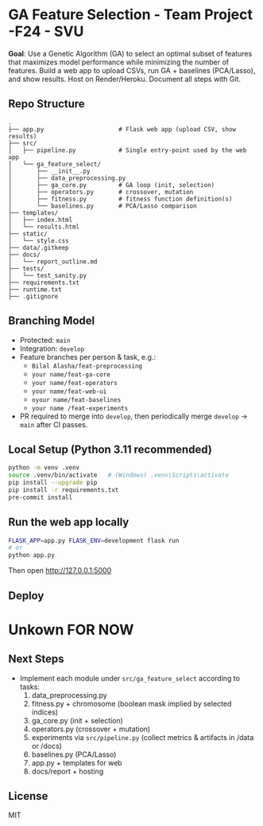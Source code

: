 # GA Feature Selection - Team Project -F24 - SVU

**Goal**: Use a Genetic Algorithm (GA) to select an optimal subset of features that maximizes model performance while minimizing the number of features. Build a web app to upload CSVs, run GA + baselines (PCA/Lasso), and show results. Host on Render/Heroku. Document all steps with Git.

## Repo Structure
```
.
├── app.py                     # Flask web app (upload CSV, show results)
├── src/
│   ├── pipeline.py            # Single entry-point used by the web app
│   └── ga_feature_select/
│       ├── __init__.py
│       ├── data_preprocessing.py
│       ├── ga_core.py         # GA loop (init, selection)
│       ├── operators.py       # crossover, mutation
│       ├── fitness.py         # fitness function definition(s)
│       └── baselines.py       # PCA/Lasso comparison
├── templates/
│   ├── index.html
│   └── results.html
├── static/
│   └── style.css
├── data/.gitkeep
├── docs/
│   └── report_outline.md
├── tests/
│   └── test_sanity.py
├── requirements.txt
├── runtime.txt
├── .gitignore
```

## Branching Model
- Protected: `main`
- Integration: `develop`
- Feature branches per person & task, e.g.:
  - `Bilal Alasha/feat-preprocessing`
  - `your name/feat-ga-core`
  - `your name/feat-operators`
  - `your name/feat-web-ui`
  - `oyour name/feat-baselines`
  - `your name /feat-experiments`
- PR required to merge into `develop`, then periodically merge `develop` → `main` after CI passes.

## Local Setup (Python 3.11 recommended)
```bash
python -m venv .venv
source .venv/bin/activate   # (Windows) .venv\Scripts\activate
pip install --upgrade pip
pip install -r requirements.txt
pre-commit install
```

## Run the web app locally
```bash
FLASK_APP=app.py FLASK_ENV=development flask run
# or
python app.py
```

Then open http://127.0.0.1:5000

## Deploy
# Unkown FOR NOW
## Next Steps
- Implement each module under `src/ga_feature_select` according to tasks:
  1) data_preprocessing.py
  2) fitness.py + chromosome (boolean mask implied by selected indices)
  3) ga_core.py (init + selection)
  4) operators.py (crossover + mutation)
  5) experiments via `src/pipeline.py` (collect metrics & artifacts in /data or /docs)
  6) baselines.py (PCA/Lasso)
  7) app.py + templates for web
  8) docs/report + hosting

## License
MIT
